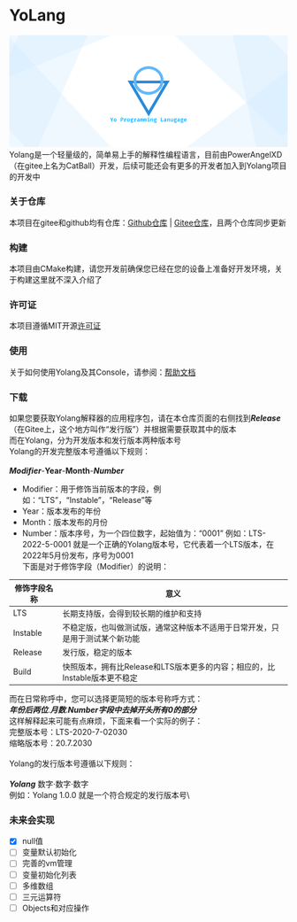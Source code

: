 # YoLang
![yopic.png](yopic.png)
Yolang是一个轻量级的，简单易上手的解释性编程语言，目前由PowerAngelXD（在gitee上名为CatBall）开发，后续可能还会有更多的开发者加入到Yolang项目的开发中
### 关于仓库
本项目在gitee和github均有仓库：[Github仓库](https://github.com/PowerAngelXD/YoLang) | [Gitee仓库](https://gitee.com/catball0x00/YoLang)，且两个仓库同步更新
### 构建
本项目由CMake构建，请您开发前确保您已经在您的设备上准备好开发环境，关于构建这里就不深入介绍了
### 许可证
本项目遵循MIT开源[许可证](LICENSE)
### 使用
关于如何使用Yolang及其Console，请参阅：[帮助文档](docs/usehelp.md)
### 下载
如果您要获取Yolang解释器的应用程序包，请在本仓库页面的右侧找到***Release***（在Gitee上，这个地方叫作“发行版”）并根据需要获取其中的版本\
而在Yolang，分为开发版本和发行版本两种版本号\
Yolang的开发完整版本号遵循以下规则：\
\
***Modifier***-**Year**-**Month**-***Number***
- Modifier：用于修饰当前版本的字段，例如：“LTS”，“Instable”，“Release”等
- Year：版本发布的年份
- Month：版本发布的月份
- Number：版本序号，为一个四位数字，起始值为：“0001”
例如：LTS-2022-5-0001 就是一个正确的Yolang版本号，它代表着一个LTS版本，在2022年5月份发布，序号为0001\
下面是对于修饰字段（Modifier）的说明：

|修饰字段名称|意义|
|-------|-------|
|LTS|长期支持版，会得到较长期的维护和支持|
|Instable|不稳定版，也叫做测试版，通常这种版本不适用于日常开发，只是用于测试某个新功能|
|Release|发行版，稳定的版本|
|Build|快照版本，拥有比Release和LTS版本更多的内容；相应的，比Instable版本更不稳定|

而在日常称呼中，您可以选择更简短的版本号称呼方式：\
***年份后两位***.***月数***.***Number字段中去掉开头所有0的部分***\
这样解释起来可能有点麻烦，下面来看一个实际的例子：\
完整版本号：LTS-2020-7-02030\
缩略版本号：20.7.2030\
\
Yolang的发行版本号遵循以下规则：\
\
***Yolang*** 数字·数字·数字\
例如：Yolang 1.0.0  就是一个符合规定的发行版本号\

### 未来会实现
- [x] null值
- [ ] 变量默认初始化
- [ ] 完善的vm管理
- [ ] 变量初始化列表
- [ ] 多维数组
- [ ] 三元运算符
- [ ] Objects和对应操作